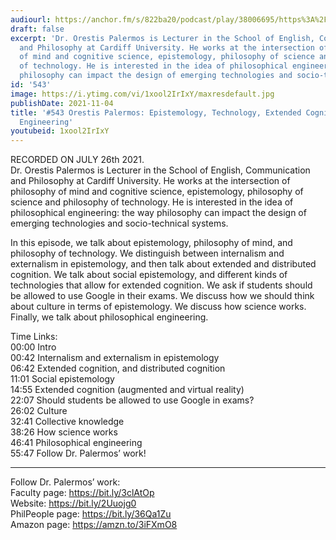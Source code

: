 ```yaml
---
audiourl: https://anchor.fm/s/822ba20/podcast/play/38006695/https%3A%2F%2Fd3ctxlq1ktw2nl.cloudfront.net%2Fstaging%2F2021-6-29%2F9efca694-2861-1afc-59ba-eb20015b337a.m4a
draft: false
excerpt: 'Dr. Orestis Palermos is Lecturer in the School of English, Communication
  and Philosophy at Cardiff University. He works at the intersection of philosophy
  of mind and cognitive science, epistemology, philosophy of science and philosophy
  of technology. He is interested in the idea of philosophical engineering: the way
  philosophy can impact the design of emerging technologies and socio-technical systems.'
id: '543'
image: https://i.ytimg.com/vi/1xool2IrIxY/maxresdefault.jpg
publishDate: 2021-11-04
title: '#543 Orestis Palermos: Epistemology, Technology, Extended Cognition, and Philosophical
  Engineering'
youtubeid: 1xool2IrIxY
---
```

<div class="timelinks">

RECORDED ON JULY 26th 2021.  
Dr. Orestis Palermos is Lecturer in the School of English, Communication and Philosophy at Cardiff University. He works at the intersection of philosophy of mind and cognitive science, epistemology, philosophy of science and philosophy of technology. He is interested in the idea of philosophical engineering: the way philosophy can impact the design of emerging technologies and socio-technical systems.

In this episode, we talk about epistemology, philosophy of mind, and philosophy of technology. We distinguish between internalism and externalism in epistemology, and then talk about extended and distributed cognition. We talk about social epistemology, and different kinds of technologies that allow for extended cognition. We ask if students should be allowed to use Google in their exams. We discuss how we should think about culture in terms of epistemology. We discuss how science works. Finally, we talk about philosophical engineering.

Time Links:  
<time>00:00</time> Intro  
<time>00:42</time> Internalism and externalism in epistemology  
<time>06:42</time> Extended cognition, and distributed cognition  
<time>11:01</time> Social epistemology  
<time>14:55</time> Extended cognition (augmented and virtual reality)  
<time>22:07</time> Should students be allowed to use Google in exams?  
<time>26:02</time> Culture  
<time>32:41</time> Collective knowledge  
<time>38:26</time> How science works  
<time>46:41</time> Philosophical engineering  
<time>55:47</time> Follow Dr. Palermos’ work!

---

Follow Dr. Palermos’ work:  
Faculty page: https://bit.ly/3clAtOp  
Website: https://bit.ly/2Uuojg0  
PhilPeople page: https://bit.ly/36Qa1Zu  
Amazon page: https://amzn.to/3iFXmO8
</div>

